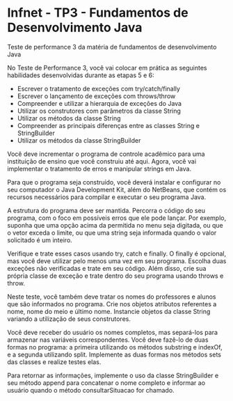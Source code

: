 # Infnet - TP3 - Fundamentos de Desenvolvimento Java
Teste de performance 3 da matéria de fundamentos de desenvolvimento Java

No Teste de Performance 3, você vai colocar em prática as seguintes habilidades desenvolvidas durante as etapas 5 e 6:

* Escrever o tratamento de exceções com try/catch/finally
* Escrever o lançamento de exceções com throws/throw
* Compreender e utilizar a hierarquia de exceções do Java
* Utilizar os construtores com parâmetros da classe String
* Utilizar os métodos da classe String
* Compreender as principais diferenças entre as classes String e StringBuilder
* Utilizar os métodos da classe StringBuilder

Você deve incrementar o programa de controle acadêmico para uma instituição de ensino que você construiu até aqui. Agora, você vai implementar o tratamento de erros e manipular strings em Java.

Para que o programa seja construído, você deverá instalar e configurar no seu computador o Java Development Kit, além do NetBeans, que contém os recursos necessários para compilar e executar o seu programa Java.

A estrutura do programa deve ser mantida. Percorra o código do seu programa, com o foco em possíveis erros que ele pode lançar. Por exemplo, suponha que uma opção acima da permitida no menu seja digitada, ou que o vetor exceda o limite, ou que uma string seja informada quando o valor solicitado é um inteiro.

Verifique e trate esses casos usando try, catch e finally. O finally é opcional, mas você deve utilizar pelo menos uma vez em seu programa. Escolha duas exceções não verificadas e trate em seu código. Além disso, crie sua própria classe de exceção e trate dentro do seu programa usando throws e throw.

Neste teste, você também deve tratar os nomes do professores e alunos que são informados no programa. Crie nos objetos atributos referentes a nome, nome do meio e último nome. Instancie objetos da classe String variando a utilização de seus construtores.

Você deve receber do usuário os nomes completos, mas separá-los para armazenar nas variáveis correspondentes. Você deve fazê-lo de duas formas no programa: a primeira utilizando os métodos substring e indexOf, e a segunda utilizando split. Implemente as duas formas nos métodos sets das classes e realize testes elas.

Para retornar as informações, implemente o uso da classe StringBuilder e seu método append para concatenar o nome completo e informar ao usuário quando o método consultarSituacao for chamado.